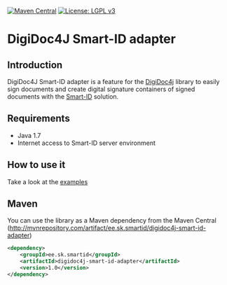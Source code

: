 [![Maven Central](https://maven-badges.herokuapp.com/maven-central/ee.sk.smartid/digidoc4j-smart-id-adapter/badge.svg)](https://maven-badges.herokuapp.com/maven-central/ee.sk.smartid/digidoc4j-smart-id-adapter)
[![License: LGPL v3](https://img.shields.io/badge/License-LGPL%20v3-blue.svg)](http://www.gnu.org/licenses/lgpl-3.0)

# DigiDoc4J Smart-ID adapter

## Introduction

DigiDoc4J Smart-ID adapter is a feature for the [DigiDoc4j](https://github.com/open-eid/digidoc4j) library to easily sign documents and create digital signature containers of signed documents with the [Smart-ID](https://www.smart-id.com) solution.

## Requirements

* Java 1.7
* Internet access to Smart-ID server environment

## How to use it

Take a look at the [examples](https://github.com/SK-EID/digidoc4j-smart-id-adapter/wiki/Examples-of-using-it)

## Maven
You can use the library as a Maven dependency from the Maven Central (http://mvnrepository.com/artifact/ee.sk.smartid/digidoc4j-smart-id-adapter)

```xml
<dependency>
    <groupId>ee.sk.smartid</groupId>
    <artifactId>digidoc4j-smart-id-adapter</artifactId>
    <version>1.0</version>
</dependency>
```
